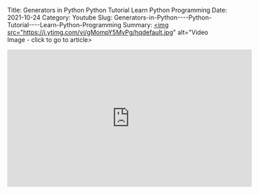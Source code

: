Title: Generators in Python    Python Tutorial    Learn Python Programming
Date: 2021-10-24
Category: Youtube
Slug: Generators-in-Python----Python-Tutorial----Learn-Python-Programming
Summary: <a href="/Generators-in-Python----Python-Tutorial----Learn-Python-Programming.html"><img src="https://i.ytimg.com/vi/gMompY5MyPg/hqdefault.jpg" alt="Video Image - click to go to article></a>

<iframe width="560" height="315" src="https://www.youtube.com/embed/gMompY5MyPg" title="YouTube video player" frameborder="0" allow="accelerometer; autoplay; clipboard-write; encrypted-media; gyroscope; picture-in-picture" allowfullscreen></iframe>

